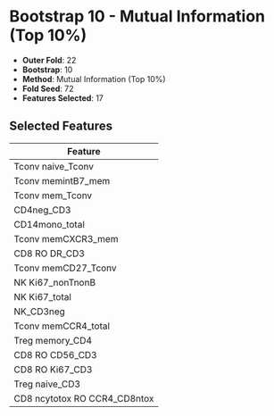 # Bootstrap 10 - Mutual Information (Top 10%)

- **Outer Fold**: 22
- **Bootstrap**: 10
- **Method**: Mutual Information (Top 10%)
- **Fold Seed**: 72
- **Features Selected**: 17

## Selected Features

| Feature |
|---------|
| Tconv naive_Tconv |
| Tconv memintB7_mem |
| Tconv mem_Tconv |
| CD4neg_CD3 |
| CD14mono_total |
| Tconv memCXCR3_mem |
| CD8 RO DR_CD3 |
| Tconv memCD27_Tconv |
| NK Ki67_nonTnonB |
| NK Ki67_total |
| NK_CD3neg |
| Tconv memCCR4_total |
| Treg memory_CD4 |
| CD8 RO CD56_CD3 |
| CD8  RO Ki67_CD3 |
| Treg naive_CD3 |
| CD8 ncytotox RO CCR4_CD8ntox |
